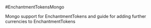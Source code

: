 #EnchantmentTokensMongo

Mongo support for EnchantmentTokens and guide for adding further currencies to EnchantmentTokens
